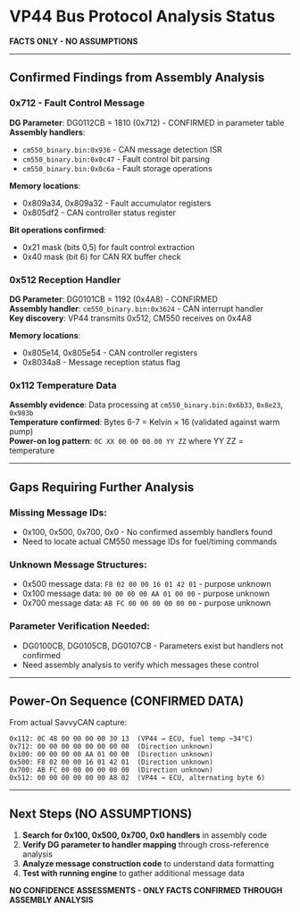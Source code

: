 # VP44 Bus Protocol Analysis Status

**FACTS ONLY - NO ASSUMPTIONS**

---

## **Confirmed Findings from Assembly Analysis**

### **0x712 - Fault Control Message**
**DG Parameter**: DG0112CB = 1810 (0x712) - CONFIRMED in parameter table  
**Assembly handlers**: 
- `cm550_binary.bin:0x936` - CAN message detection ISR
- `cm550_binary.bin:0x0c47` - Fault control bit parsing  
- `cm550_binary.bin:0x0c6a` - Fault storage operations

**Memory locations**:
- 0x809a34, 0x809a32 - Fault accumulator registers
- 0x805df2 - CAN controller status register

**Bit operations confirmed**:
- 0x21 mask (bits 0,5) for fault control extraction
- 0x40 mask (bit 6) for CAN RX buffer check

### **0x512 Reception Handler** 
**DG Parameter**: DG0101CB = 1192 (0x4A8) - CONFIRMED  
**Assembly handler**: `cm550_binary.bin:0x3624` - CAN interrupt handler  
**Key discovery**: VP44 transmits 0x512, CM550 receives on 0x4A8

**Memory locations**:
- 0x805e14, 0x805e54 - CAN controller registers
- 0x8034a8 - Message reception status flag

### **0x112 Temperature Data**
**Assembly evidence**: Data processing at `cm550_binary.bin:0x6b33`, `0x8e23`, `0x983b`  
**Temperature confirmed**: Bytes 6-7 = Kelvin × 16 (validated against warm pump)  
**Power-on log pattern**: `0C XX 00 00 00 00 YY ZZ` where YY ZZ = temperature

---

## **Gaps Requiring Further Analysis**

### **Missing Message IDs**:
- 0x100, 0x500, 0x700, 0x0 - No confirmed assembly handlers found
- Need to locate actual CM550 message IDs for fuel/timing commands

### **Unknown Message Structures**:
- 0x500 message data: `F8 02 00 00 16 01 42 01` - purpose unknown
- 0x100 message data: `00 00 00 00 AA 01 00 00` - purpose unknown  
- 0x700 message data: `AB FC 00 00 00 00 00 00` - purpose unknown

### **Parameter Verification Needed**:
- DG0100CB, DG0105CB, DG0107CB - Parameters exist but handlers not confirmed
- Need assembly analysis to verify which messages these control

---

## **Power-On Sequence (CONFIRMED DATA)**

From actual SavvyCAN capture:
```
0x112: 0C 48 00 00 00 00 30 13  (VP44 → ECU, fuel temp ~34°C)
0x712: 00 00 00 00 00 00 00 00  (Direction unknown)
0x100: 00 00 00 00 AA 01 00 00  (Direction unknown) 
0x500: F8 02 00 00 16 01 42 01  (Direction unknown)
0x700: AB FC 00 00 00 00 00 00  (Direction unknown)
0x512: 00 00 00 00 00 00 A8 02  (VP44 → ECU, alternating byte 6)
```

---

## **Next Steps (NO ASSUMPTIONS)**

1. **Search for 0x100, 0x500, 0x700, 0x0 handlers** in assembly code
2. **Verify DG parameter to handler mapping** through cross-reference analysis  
3. **Analyze message construction code** to understand data formatting
4. **Test with running engine** to gather additional message data

**NO CONFIDENCE ASSESSMENTS - ONLY FACTS CONFIRMED THROUGH ASSEMBLY ANALYSIS**